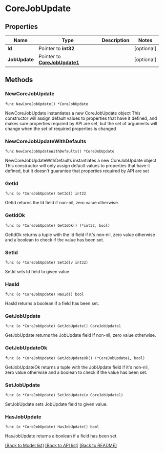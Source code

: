 # CoreJobUpdate

## Properties

Name | Type | Description | Notes
------------ | ------------- | ------------- | -------------
**Id** | Pointer to **int32** |  | [optional] 
**JobUpdate** | Pointer to [**CoreJobUpdate1**](CoreJobUpdate1.md) |  | [optional] 

## Methods

### NewCoreJobUpdate

`func NewCoreJobUpdate() *CoreJobUpdate`

NewCoreJobUpdate instantiates a new CoreJobUpdate object
This constructor will assign default values to properties that have it defined,
and makes sure properties required by API are set, but the set of arguments
will change when the set of required properties is changed

### NewCoreJobUpdateWithDefaults

`func NewCoreJobUpdateWithDefaults() *CoreJobUpdate`

NewCoreJobUpdateWithDefaults instantiates a new CoreJobUpdate object
This constructor will only assign default values to properties that have it defined,
but it doesn't guarantee that properties required by API are set

### GetId

`func (o *CoreJobUpdate) GetId() int32`

GetId returns the Id field if non-nil, zero value otherwise.

### GetIdOk

`func (o *CoreJobUpdate) GetIdOk() (*int32, bool)`

GetIdOk returns a tuple with the Id field if it's non-nil, zero value otherwise
and a boolean to check if the value has been set.

### SetId

`func (o *CoreJobUpdate) SetId(v int32)`

SetId sets Id field to given value.

### HasId

`func (o *CoreJobUpdate) HasId() bool`

HasId returns a boolean if a field has been set.

### GetJobUpdate

`func (o *CoreJobUpdate) GetJobUpdate() CoreJobUpdate1`

GetJobUpdate returns the JobUpdate field if non-nil, zero value otherwise.

### GetJobUpdateOk

`func (o *CoreJobUpdate) GetJobUpdateOk() (*CoreJobUpdate1, bool)`

GetJobUpdateOk returns a tuple with the JobUpdate field if it's non-nil, zero value otherwise
and a boolean to check if the value has been set.

### SetJobUpdate

`func (o *CoreJobUpdate) SetJobUpdate(v CoreJobUpdate1)`

SetJobUpdate sets JobUpdate field to given value.

### HasJobUpdate

`func (o *CoreJobUpdate) HasJobUpdate() bool`

HasJobUpdate returns a boolean if a field has been set.


[[Back to Model list]](../README.md#documentation-for-models) [[Back to API list]](../README.md#documentation-for-api-endpoints) [[Back to README]](../README.md)


